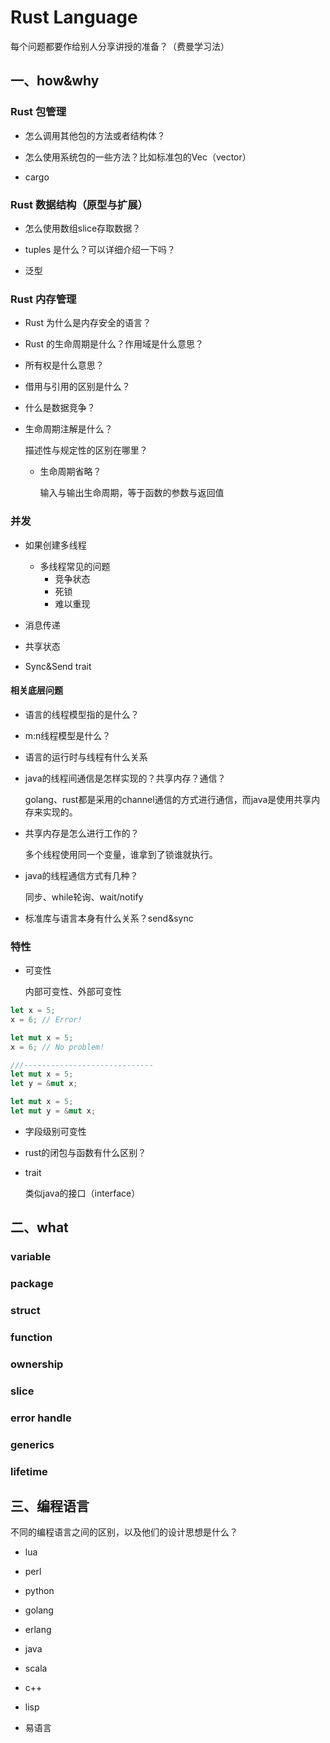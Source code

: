 # Rust Language

每个问题都要作给别人分享讲授的准备？（费曼学习法）

## 一、how&why

###  Rust 包管理

* 怎么调用其他包的方法或者结构体？
  
* 怎么使用系统包的一些方法？比如标准包的Vec（vector）

* cargo

### Rust 数据结构（原型与扩展）  

* 怎么使用数组slice存取数据？

* tuples 是什么？可以详细介绍一下吗？

* 泛型

### Rust 内存管理  

* Rust 为什么是内存安全的语言？

* Rust 的生命周期是什么？作用域是什么意思？

* 所有权是什么意思？

* 借用与引用的区别是什么？

* 什么是数据竞争？

* 生命周期注解是什么？

   描述性与规定性的区别在哪里？

  * 生命周期省略？

    输入与输出生命周期，等于函数的参数与返回值

### 并发

* 如果创建多线程

  * 多线程常见的问题
    * 竞争状态
    * 死锁
    * 难以重现

  

* 消息传递

* 共享状态

* Sync&Send trait

#### 相关底层问题

* 语言的线程模型指的是什么？

* m:n线程模型是什么？

* 语言的运行时与线程有什么关系

* java的线程间通信是怎样实现的？共享内存？通信？

  golang、rust都是采用的channel通信的方式进行通信，而java是使用共享内存来实现的。

* 共享内存是怎么进行工作的？

  多个线程使用同一个变量，谁拿到了锁谁就执行。

* java的线程通信方式有几种？

  同步、while轮询、wait/notify
  
* 标准库与语言本身有什么关系？send&sync

  

  



### 特性

* 可变性

  内部可变性、外部可变性

```rust
let x = 5;
x = 6; // Error!

let mut x = 5;
x = 6; // No problem!

///-----------------------------
let mut x = 5;
let y = &mut x;

let mut x = 5;
let mut y = &mut x;
```

* 字段级别可变性
* rust的闭包与函数有什么区别？

* trait 

   类似java的接口（interface）



## 二、what

### variable

### package

### struct

### function

### ownership

### slice

### error handle

### generics

### lifetime








## 三、编程语言

不同的编程语言之间的区别，以及他们的设计思想是什么？

* lua

* perl

* python

* golang

* erlang

* java

* scala

* c++

* lisp

* 易语言

  

  